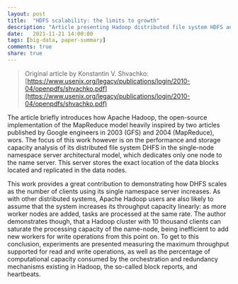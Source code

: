 ```yaml
---
layout: post
title:  "HDFS scalability: the limits to growth"
description: "Article presenting Hadoop distributed file system HDFS and its scalability limitations."
date:   2021-11-21 14:00:00
tags: [big-data, paper-summary]
comments: true
share: true
---
```


> Original article by Konstantin V. Shvachko: [https://www.usenix.org/legacy/publications/login/2010-04/openpdfs/shvachko.pdf](https://www.usenix.org/legacy/publications/login/2010-04/openpdfs/shvachko.pdf)

The article briefly introduces how Apache Hadoop, the open-source implementation of the MapReduce model heavily inspired by two articles published by Google engineers in 2003 (GFS) and 2004 (MapReduce), wors. The focus of this work however is on the performance and storage capacity analysis of its distributed file system DHFS in the single-node namespace server architectural model, which dedicates only one node to the name server. This server stores the exact location of the data blocks located and replicated in the data nodes.

This work provides a great contribution to demonstrating how DHFS scales as the number of clients using its single namespace server increases. As with other distributed systems, Apache Hadoop users are also likely to assume that the system increases its throughput capacity linearly: as more worker nodes are added, tasks are processed at the same rate. The author demonstrates though, that a Hadoop cluster with 10 thousand clients can saturate the processing capacity of the name-node, being inefficient to add new workers for write operations from this point on. To get to this conclusion, experiments are presented measuring the maximum throughput supported for read and write operations, as well as the percentage of computational capacity consumed by the orchestration and redundancy mechanisms existing in Hadoop, the so-called block reports, and heartbeats.
